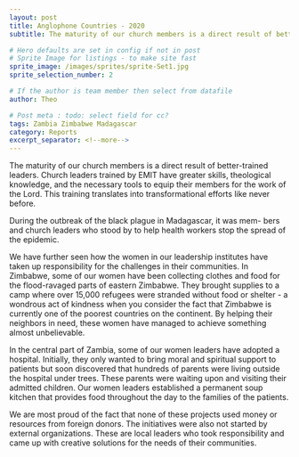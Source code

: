 ```yaml
---
layout: post
title: Anglophone Countries - 2020
subtitle: The maturity of our church members is a direct result of better-trained leaders.

# Hero defaults are set in config if not in post
# Sprite Image for listings - to make site fast
sprite_image: /images/sprites/sprite-Set1.jpg
sprite_selection_number: 2

# If the author is team member then select from datafile
author: Theo

# Post meta : todo: select field for cc?
tags: Zambia Zimbabwe Madagascar
category: Reports
excerpt_separator: <!--more-->
---
```


The maturity of our church members is a direct result of better-trained leaders. Church leaders trained by EMIT have greater skills, theological knowledge, and the necessary tools to equip their members for the work of the Lord. This training translates into transformational efforts like never before.

During the outbreak of the black plague in Madagascar, it was mem- bers and church leaders who stood by to help health workers stop the spread of the epidemic.

We have further seen how the women in our leadership institutes have taken up responsibility for the challenges in their communities. In Zimbabwe, some of our women have been collecting clothes and food for the flood-ravaged parts of eastern Zimbabwe. They brought supplies to a camp where over 15,000 refugees were stranded without food or shelter - a wondrous act of kindness when you consider the fact that Zimbabwe is currently one of the poorest countries on the continent. By helping their neighbors in need, these women have managed to achieve something almost unbelievable.

In the central part of Zambia, some of our women leaders have adopted a hospital. Initially, they only wanted to bring moral and spiritual support to patients but soon discovered that hundreds of parents were living outside the hospital under trees. These parents were waiting upon and visiting their admitted children. Our women leaders established a permanent soup kitchen that provides food throughout the day to the families of the patients.

We are most proud of the fact that none of these projects used money or resources from foreign donors. The initiatives were also not started by external organizations. These are local leaders who took responsibility and came up with creative solutions for the needs of their communities.